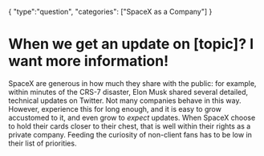 {
    "type":"question",
    "categories": ["SpaceX as a Company"]
}

# When we get an update on [topic]? I want more information!

SpaceX are generous in how much they share with the public: for example, within minutes of the CRS-7 disaster, Elon Musk shared several detailed, technical updates on Twitter. Not many companies behave in this way. However, experience this for long enough, and it is easy to grow accustomed to it, and even grow to *expect* updates. When SpaceX choose to hold their cards closer to their chest, that is well within their rights as a private company. Feeding the curiosity of non-client fans has to be low in their list of priorities.
